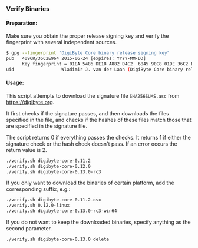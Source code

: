 ### Verify Binaries

#### Preparation:

Make sure you obtain the proper release signing key and verify the fingerprint with several independent sources.

```sh
$ gpg --fingerprint "DigiByte Core binary release signing key"
pub   4096R/36C2E964 2015-06-24 [expires: YYYY-MM-DD]
      Key fingerprint = 01EA 5486 DE18 A882 D4C2  6845 90C8 019E 36C2 E964
uid                  Wladimir J. van der Laan (DigiByte Core binary release signing key) <laanwj@gmail.com>
```

#### Usage:

This script attempts to download the signature file `SHA256SUMS.asc` from https://digibyte.org.

It first checks if the signature passes, and then downloads the files specified in the file, and checks if the hashes of these files match those that are specified in the signature file.

The script returns 0 if everything passes the checks. It returns 1 if either the signature check or the hash check doesn't pass. If an error occurs the return value is 2.


```sh
./verify.sh digibyte-core-0.11.2
./verify.sh digibyte-core-0.12.0
./verify.sh digibyte-core-0.13.0-rc3
```

If you only want to download the binaries of certain platform, add the corresponding suffix, e.g.:

```sh
./verify.sh digibyte-core-0.11.2-osx
./verify.sh 0.12.0-linux
./verify.sh digibyte-core-0.13.0-rc3-win64
```

If you do not want to keep the downloaded binaries, specify anything as the second parameter.

```sh
./verify.sh digibyte-core-0.13.0 delete
```
